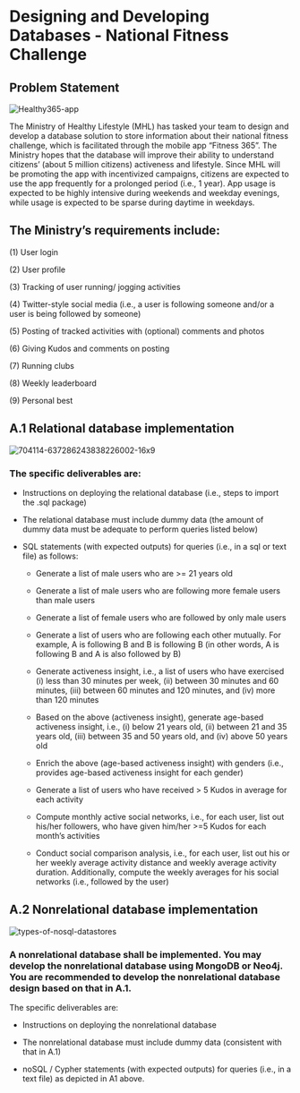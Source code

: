 # Designing and Developing Databases - National Fitness Challenge
## Problem Statement

![Healthy365-app](https://user-images.githubusercontent.com/45563371/89202582-c22a4a80-d5e5-11ea-83ae-84731d1a9c6b.jpg)

The Ministry of Healthy Lifestyle (MHL) has tasked your team to design and develop a database solution to store information about their national fitness challenge, which is facilitated through the mobile app “Fitness 365”. The Ministry hopes that the database will improve their ability to understand citizens’ (about 5 million citizens) activeness and lifestyle. Since MHL will be promoting the app with incentivized campaigns, citizens are expected to use the app frequently for a prolonged period (i.e., 1 year). App usage is expected to be highly intensive during weekends and weekday evenings, while usage is expected to be sparse during daytime in weekdays.

## The Ministry’s requirements include:

(1)	User login

(2)	User profile

(3)	Tracking of user running/ jogging activities

(4)	Twitter-style social media (i.e., a user is following someone and/or a user is being followed by someone)

(5)	Posting of tracked activities with (optional) comments and photos

(6)	Giving Kudos and comments on posting

(7)	Running clubs 

(8)	Weekly leaderboard

(9)	Personal best


## A.1 Relational database implementation

![704114-637286243838226002-16x9](https://user-images.githubusercontent.com/45563371/89556488-0c106c00-d844-11ea-8618-5a514bdb63ea.jpg)

### The specific deliverables are:

-	Instructions on deploying the relational database (i.e., steps to import the .sql package)

-	The relational database must include dummy data (the amount of dummy data must be adequate to perform queries listed below)

-	SQL statements (with expected outputs) for queries (i.e., in a sql or text file) as follows:

    -	Generate a list of male users who are >= 21 years old

    -	Generate a list of male users who are following more female users than male users

    -	Generate a list of female users who are followed by only male users

    -	Generate a list of users who are following each other mutually. For example, A is following B and B is following B (in other words, A is following B and A is also followed by B)

    -	Generate activeness insight, i.e., a list of users who have exercised (i) less than 30 minutes per week, (ii) between 30 minutes and 60 minutes, (iii) between 60 minutes and 120 minutes, and (iv) more than 120 minutes

    -	Based on the above (activeness insight), generate age-based activeness insight, i.e., (i) below 21 years old, (ii) between 21 and 35 years old, (iii) between 35 and 50 years old, and (iv) above 50 years old

    -	Enrich the above (age-based activeness insight) with genders (i.e., provides age-based activeness insight for each gender)

    -	Generate a list of users who have received > 5 Kudos in average for each activity

    -	Compute monthly active social networks, i.e., for each user, list out his/her followers, who have given him/her >=5 Kudos for each month’s activities

    -	Conduct social comparison analysis, i.e., for each user, list out his or her weekly average activity distance and weekly average activity duration. Additionally, compute the weekly averages for his social networks (i.e., followed by the user)

## A.2 Nonrelational database implementation

![types-of-nosql-datastores](https://user-images.githubusercontent.com/45563371/89556681-54c82500-d844-11ea-86ac-e40f71d07f83.png)

### A nonrelational database shall be implemented. You may develop the nonrelational database using MongoDB or Neo4j. You are recommended to develop the nonrelational database design based on that in A.1.

The specific deliverables are:

-	Instructions on deploying the nonrelational database 

-	The nonrelational database must include dummy data (consistent with that in A.1)

-	noSQL / Cypher statements (with expected outputs) for queries (i.e., in a text file) as depicted in A1 above.
